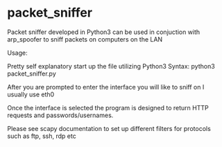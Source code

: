 # packet_sniffer
Packet sniffer developed in Python3 can be used in conjuction with arp_spoofer to sniff packets on computers on the LAN

Usage:

Pretty self explanatory start up the file utilizing Python3 
Syntax: python3 packet_sniffer.py

After you are prompted to enter the interface you will like to sniff on I usually use eth0

Once the interface is selected the program is designed to return HTTP requests and passwords/usernames.

Please see scapy documentation to set up different filters for protocols such as ftp, ssh, rdp etc
